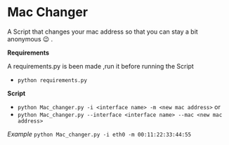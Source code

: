 # Mac Changer 
 A Script that changes your mac address so that you can stay a bit anonymous  :wink: .
 
 **Requirements** 
 
 A requirements.py is been made ,run it before running the Script 
 * `python requirements.py`

**Script**
* `python Mac_changer.py -i <interface name> -m <new mac address>`
 or 
* `python Mac_changer.py --interface <interface name> --mac <new mac address>`

*Example*
`python Mac_changer.py -i eth0 -m 00:11:22:33:44:55 `
